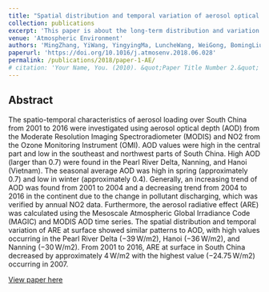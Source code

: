 ```yaml
---
title: "Spatial distribution and temporal variation of aerosol optical depth and radiative effect in South China and its adjacent area"
collection: publications
excerpt: 'This paper is about the long-term distribution and variation of aerosol optical depth and radiative effect in south China area'
venue: 'Atmospheric Environment'
authors: 'MingZhang, YiWang, YingyingMa, LuncheWang, WeiGong, BomingLiu'
paperurl: 'https://doi.org/10.1016/j.atmosenv.2018.06.028'
permalink: /publications/2018/paper-1-AE/
# citation: 'Your Name, You. (2010). &quot;Paper Title Number 2.&quot; <i>Journal 1</i>. 1(2).'
---
```


## Abstract

The spatio-temporal characteristics of aerosol loading over South China from 2001 to 2016 were investigated using aerosol optical depth (AOD) from the Moderate Resolution Imaging Spectroradiometer (MODIS) and NO2 from the Ozone Monitoring Instrument (OMI). AOD values were high in the central part and low in the southeast and northwest parts of South China. High AOD (larger than 0.7) were found in the Pearl River Delta, Nanning, and Hanoi (Vietnam). The seasonal average AOD was high in spring (approximately 0.7) and low in winter (approximately 0.4). Generally, an increasing trend of AOD was found from 2001 to 2004 and a decreasing trend from 2004 to 2016 in the continent due to the change in pollutant discharging, which was verified by annual NO2 data. Furthermore, the aerosol radiative effect (ARE) was calculated using the Mesoscale Atmospheric Global Irradiance Code (MAGIC) and MODIS AOD time series. The spatial distribution and temporal variation of ARE at surface showed similar patterns to AOD, with high values occurring in the Pearl River Delta (−39 W/m2), Hanoi (−36 W/m2), and Nanning (−30 W/m2). From 2001 to 2016, ARE at surface in South China decreased by approximately 4 W/m2 with the highest value (−24.75 W/m2) occurring in 2007.

[View paper here](https://doi.org/10.1016/j.atmosenv.2018.06.028)

